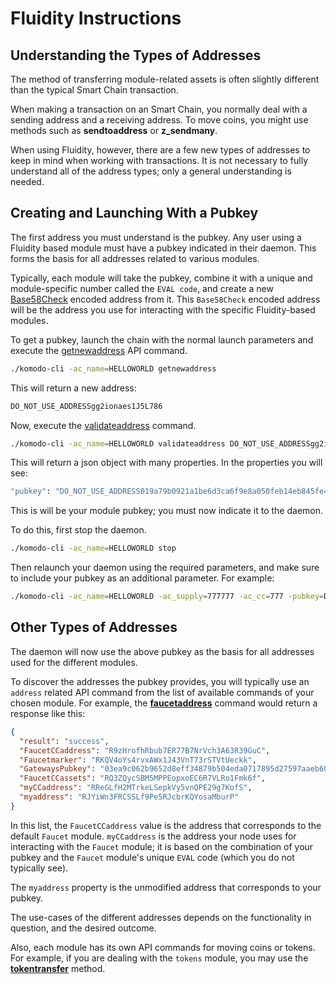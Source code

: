 # Fluidity Instructions

## Understanding the Types of Addresses

The method of transferring module-related assets is often slightly different than the typical Smart Chain transaction.

When making a transaction on an Smart Chain, you normally deal with a sending address and a receiving address. To move coins, you might use methods such as <b>sendtoaddress</b> or <b>z_sendmany</b>.

When using Fluidity, however, there are a few new types of addresses to keep in mind when working with transactions. It is not necessary to fully understand all of the address types; only a general understanding is needed.

## Creating and Launching With a Pubkey

The first address you must understand is the pubkey. Any user using a Fluidity based module must have a pubkey indicated in their daemon. This forms the basis for all addresses related to various modules.

Typically, each module will take the pubkey, combine it with a unique and module-specific number called the `EVAL code`, and create a new [Base58Check](https://en.bitcoin.it/wiki/Base58Check_encoding) encoded address from it. This `Base58Check` encoded address will be the address you use for interacting with the specific Fluidity-based modules.

To get a pubkey, launch the chain with the normal launch parameters and execute the [getnewaddress](../komodo-api/wallet.html#getnewaddress) API command.

```bash
./komodo-cli -ac_name=HELLOWORLD getnewaddress
```

This will return a new address:

```bash
DO_NOT_USE_ADDRESSgg2ionaes1J5L786
```

Now, execute the [validateaddress](../komodo-api/util.html#validateaddress) command.

```bash
./komodo-cli -ac_name=HELLOWORLD validateaddress DO_NOT_USE_ADDRESSgg2ionaes1J5L786
```

This will return a json object with many properties. In the properties you will see:

```bash
"pubkey": "DO_NOT_USE_ADDRESS019a79b0921a1be6d3ca6f9e8a050feb14eb845fe46b9d756"
```

This is will be your module pubkey; you must now indicate it to the daemon.

To do this, first stop the daemon.

```bash
./komodo-cli -ac_name=HELLOWORLD stop
```

Then relaunch your daemon using the required parameters, and make sure to include your pubkey as an additional parameter. For example:

```bash
./komodo-cli -ac_name=HELLOWORLD -ac_supply=777777 -ac_cc=777 -pubkey=DO_NOT_USE_ADDRESS019a79b0921a1be6d3ca6f9e8a050feb14eb845fe46b9d756
```

## Other Types of Addresses

The daemon will now use the above pubkey as the basis for all addresses used for the different modules.

To discover the addresses the pubkey provides, you will typically use an `address` related API command from the list of available commands of your chosen module. For example, the [<b>faucetaddress</b>](../basic-docs/fluidity/fluidity-api/faucet.html#faucetaddress) command would return a response like this:

```json
{
  "result": "success",
  "FaucetCCaddress": "R9zHrofhRbub7ER77B7NrVch3A63R39GuC",
  "Faucetmarker": "RKQV4oYs4rvxAWx1J43VnT73rSTVtUeckk",
  "GatewaysPubkey": "03ea9c062b9652d8eff34879b504eda0717895d27597aaeb60347d65eed96ccb40",
  "FaucetCCassets": "RQ3ZQycSBM5MPPEopxoEC6R7VLRo1Fmk6f",
  "myCCaddress": "RReGLfH2MTrkeLSepkVy5vnQPE29g7KofS",
  "myaddress": "RJYiWn3FRCSSLf9Pe5RJcbrKQYosaMburP"
}
```

In this list, the `FaucetCCaddress` value is the address that corresponds to the default `Faucet` module. `myCCaddress` is the address your node uses for interacting with the `Faucet` module; it is based on the combination of your pubkey and the `Faucet` module's unique `EVAL` code (which you do not typically see).

The `myaddress` property is the unmodified address that corresponds to your pubkey.

The use-cases of the different addresses depends on the functionality in question, and the desired outcome.

Also, each module has its own API commands for moving coins or tokens. For example, if you are dealing with the `tokens` module, you may use the [<b>tokentransfer</b>](../customconsensus/tokens.html#tokentransfer) method.

